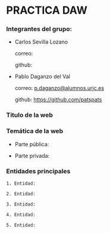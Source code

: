 # PRACTICA DAW

### Integrantes del grupo:
+ Carlos Sevilla Lozano

  correo:
  
  github:
+ Pablo Daganzo del Val

  correo: p.daganzo@alumnos.urjc.es
  
  github: https://github.com/patspats

### Titulo de la web

### Temática de la web

+ Parte pública:
    
+ Parte privada:
    
### Entidades principales

    1. Entidad:
    
    2. Entidad:
    
    3. Entidad:
    
    4. Entidad:
    
    5. Entidad:
    
    

